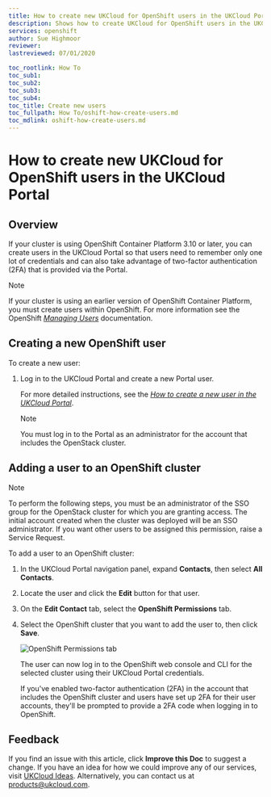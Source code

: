 ```yaml
---
title: How to create new UKCloud for OpenShift users in the UKCloud Portal | UKCloud Ltd
description: Shows how to create UKCloud for OpenShift users in the UKCloud Portal so that they can benefit from two-factor authentication (2FA)
services: openshift
author: Sue Highmoor
reviewer:
lastreviewed: 07/01/2020

toc_rootlink: How To
toc_sub1: 
toc_sub2:
toc_sub3:
toc_sub4:
toc_title: Create new users
toc_fullpath: How To/oshift-how-create-users.md
toc_mdlink: oshift-how-create-users.md
---
```


# How to create new UKCloud for OpenShift users in the UKCloud Portal

## Overview

If your cluster is using OpenShift Container Platform 3.10 or later, you can create users in the UKCloud Portal so that users need to remember only one lot of credentials and can also take advantage of two-factor authentication (2FA) that is provided via the Portal.

> [!NOTE]
> If your cluster is using an earlier version of OpenShift Container Platform, you must create users within OpenShift. For more information see the OpenShift [*Managing Users*](https://docs.openshift.com/container-platform/3.9/admin_guide/manage_users.html) documentation.

## Creating a new OpenShift user

To create a new user:

1. Log in to the UKCloud Portal and create a new Portal user.

    For more detailed instructions, see the [*How to create a new user in the UKCloud Portal*](../portal/ptl-how-create-users.md).

    > [!NOTE]
    > You must log in to the Portal as an administrator for the account that includes the OpenStack cluster.


## Adding a user to an OpenShift cluster

> [!NOTE]
> To perform the following steps, you must be an administrator of the SSO group for the OpenStack cluster for which you are granting access. The initial account created when the cluster was deployed will be an SSO administrator. If you want other users to be assigned this permission, raise a Service Request.

To add a user to an OpenShift cluster:

1. In the UKCloud Portal navigation panel, expand **Contacts**, then select **All Contacts**.

2. Locate the user and click the **Edit** button for that user.

3. On the **Edit Contact** tab, select the **OpenShift Permissions** tab.

4. Select the OpenShift cluster that you want to add the user to, then click **Save**.

    ![OpenShift Permissions tab](images/oshift-permissions.png)

   The user can now log in to the OpenShift web console and CLI for the selected cluster using their UKCloud Portal credentials.

    If you've enabled two-factor authentication (2FA) in the account that includes the OpenShift cluster and users have set up 2FA for their user accounts, they'll be prompted to provide a 2FA code when logging in to OpenShift.

## Feedback

If you find an issue with this article, click **Improve this Doc** to suggest a change. If you have an idea for how we could improve any of our services, visit [UKCloud Ideas](https://ideas.ukcloud.com). Alternatively, you can contact us at <products@ukcloud.com>.
